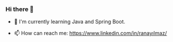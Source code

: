### Hi there 👋

- 🌱 I'm currently learning Java and Spring Boot.

- 📫 How can reach me: https://www.linkedin.com/in/ranayılmaz/
<!--
**rnaylmz/rnaylmz** is a ✨ _special_ ✨ repository because its `README.md` (this file) appears on your GitHub profile.

Here are some ideas to get you started:

- 🔭 I’m currently working on ...
- 🌱 I’m currently learning ...
- 👯 I’m looking to collaborate on ...
- 🤔 I’m looking for help with ...
- 💬 Ask me about ...
- 📫 How to reach me: ...
- 😄 Pronouns: ...
- ⚡ Fun fact: ...
-->
